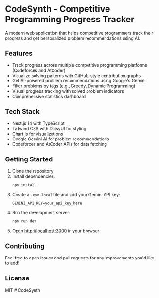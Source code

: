 # CodeSynth - Competitive Programming Progress Tracker

A modern web application that helps competitive programmers track their progress and get personalized problem recommendations using AI.

## Features

- Track progress across multiple competitive programming platforms (Codeforces and AtCoder)
- Visualize solving patterns with GitHub-style contribution graphs
- Get AI-powered problem recommendations using Google's Gemini
- Filter problems by tags (e.g., Greedy, Dynamic Programming)
- Visual progress tracking with solved problem indicators
- Comprehensive statistics dashboard

## Tech Stack

- Next.js 14 with TypeScript
- Tailwind CSS with DaisyUI for styling
- Chart.js for visualizations
- Google Gemini AI for problem recommendations
- Codeforces and AtCoder APIs for data fetching

## Getting Started

1. Clone the repository
2. Install dependencies:
   ```bash
   npm install
   ```
3. Create a `.env.local` file and add your Gemini API key:
   ```
   GEMINI_API_KEY=your_api_key_here
   ```
4. Run the development server:
   ```bash
   npm run dev
   ```
5. Open [http://localhost:3000](http://localhost:3000) in your browser

## Contributing

Feel free to open issues and pull requests for any improvements you'd like to add!

## License

MIT # CodeSynth
